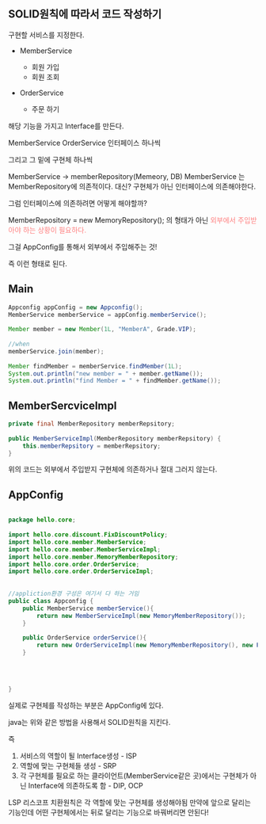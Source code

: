 ## SOLID원칙에 따라서 코드 작성하기

구현할 서비스를 지정한다.
- MemberService
  - 회원 가입
  - 회원 조회

- OrderService
  - 주문 하기

해당 기능을 가지고 Interface를 만든다.

MemberService
OrderService
인터페이스 하나씩

그리고 그 밑에 구현체 하나씩

MemberService -> memberRepository(Memeory, DB)
MemberService 는 MemberRepository에 의존적이다. 대신? 구현체가 아닌 인터페이스에 의존해야한다.

그럼 인터페이스에 의존하려면 어떻게 해야할까?

MemberRepository = new MemoryRepository(); 의 형태가 아닌
<span style="color:rgb(255, 128, 128)">외부에서 주입받아야 하는 상황이 필요하다.</span>

그걸 AppConfig를 통해서 외부에서 주입해주는 것!


즉 이런 형태로 된다.

## Main

``` java
Appconfig appConfig = new Appconfig();  
MemberService memberService = appConfig.memberService();  
  
Member member = new Member(1L, "MemberA", Grade.VIP);  
  
//when  
memberService.join(member);  
  
Member findMember = memberService.findMember(1L);  
System.out.println("new member = " + member.getName());  
System.out.println("find Member = " + findMember.getName());

```


## MemberSercviceImpl
``` java
private final MemberRepository memberRepsitory;  
  
public MemberServiceImpl(MemberRepository memberRepsitory) {  
    this.memberRepsitory = memberRepsitory;  
}
```

위의 코드는 외부에서 주입받지 구현체에 의존하거나 절대 그러지 않는다.


## AppConfig
``` java

package hello.core;  
  
import hello.core.discount.FixDiscountPolicy;  
import hello.core.member.MemberService;  
import hello.core.member.MemberServiceImpl;  
import hello.core.member.MemoryMemberRepository;  
import hello.core.order.OrderService;  
import hello.core.order.OrderServiceImpl;  
  
  
//appliction환경 구성은 여기서 다 하는 거임  
public class Appconfig {  
    public MemberService memberService(){  
        return new MemberServiceImpl(new MemoryMemberRepository());  
    }  
  
    public OrderService orderService(){  
        return new OrderServiceImpl(new MemoryMemberRepository(), new FixDiscountPolicy());  
    }  
  
  
  
  
}
```

실제로 구현체를 작성하는 부분은 AppConfig에 있다.


java는 위와 같은 방법을 사용해서  SOLID원칙을 지킨다.

즉
1. 서비스의 역할이 될 Interface생성 - ISP
2. 역할에 맞는 구현체들 생성 - SRP
3. 각 구현체를 필요로 하는 클라이언트(MemberService같은 곳)에서는 구현체가 아닌 Interface에 의존하도록 함 - DIP, OCP

LSP 리스코프 치환원칙은 각 역할에 맞는 구현체를 생성해야됨
만약에
앞으로 달리는 기능인데 어떤 구현체에서는 뒤로 달리는 기능으로 바꿔버리면 안된다!


